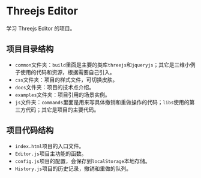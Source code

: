# Threejs Editor
学习 Threejs Editor 的项目。

## 项目目录结构
* `common`文件夹：`build`里面是主要的类库`threejs`和`jqueryjs`；其它是三维小例子使用的代码和资源，根据需要自己引入。
* `css`文件夹：项目的样式文件，可切换皮肤。
* `docs`文件夹：项目的技术点介绍。
* `examples`文件夹：项目引用的场景实例。
* `js`文件夹：`commands`里面是用来写具体撤销和重做操作的代码；`libs`使用的第三方代码；其它是项目的主要代码。

## 项目代码结构
* `index.html`项目的入口文件。
* `Editor.js`项目主功能的函数。
* `config.js`项目的配置，会保存到`localStorage`本地存储。
* `History.js`项目的历史记录，撤销和重做的队列。
